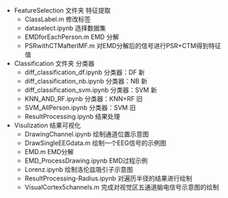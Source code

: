 + FeatureSelection 文件夹 特征提取
  + ClassLabel.m 修改标签
  + dataselect.ipynb 选择数据集
  + EMDforEachPerson.m EMD 分解
  + PSRwithCTMafterIMF.m 对EMD分解后的信号进行PSR+CTM得到特征值
+ Classification 文件夹 分类器
  + diff_classification_df.ipynb 分类器：DF 新
  + diff_classification_nb.ipynb  分类器：NB 新
  + diff_classification_svm.ipynb 分类器：SVM 新
  + KNN_AND_RF.ipynb 分类器：KNN+RF 旧
  + SVM_AllPerson.ipynb 分类器：SVM 旧
  + ResultProcessing.ipynb 结果处理
+ Visulization 结果可视化
  + DrawingChannel.ipynb  绘制通道位置示意图
  + DrawSingleEEGdata.m 绘制一个EEG信号的示例图
  + EMD.m  EMD分解
  + EMD_ProcessDrawing.ipynb EMD过程示例
  + Lorenz.ipynb   绘制洛伦兹吸引子示意图
  + ResultProcessing-Radius.ipynb 对遍历半径的结果进行绘制
  + VisualCortex5channels.m  完成对视觉区五通道脑电信号示意图的绘制